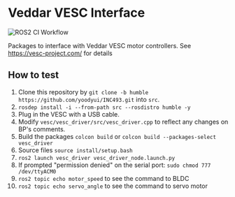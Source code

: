# Veddar VESC Interface

![ROS2 CI Workflow](https://github.com/f1tenth/vesc/workflows/ROS2%20CI%20Workflow/badge.svg)

Packages to interface with Veddar VESC motor controllers. See https://vesc-project.com/ for details

## How to test

1. Clone this repository by `git clone -b humble https://github.com/yoodyui/INC493.git` into `src`.
2. `rosdep install -i --from-path src --rosdistro humble -y`
3. Plug in the VESC with a USB cable.
4. Modify `vesc/vesc_driver/src/vesc_driver.cpp` to reflect any changes on BP's comments.
5. Build the packages `colcon build` or `colcon build --packages-select vesc_driver`
6. Source files `source install/setup.bash`
7. `ros2 launch vesc_driver vesc_driver_node.launch.py`
8. If prompted "permission denied" on the serial port: `sudo chmod 777 /dev/ttyACM0`
9. `ros2 topic echo motor_speed` to see the command to BLDC
10. `ros2 topic echo servo_angle` to see the command to servo motor
